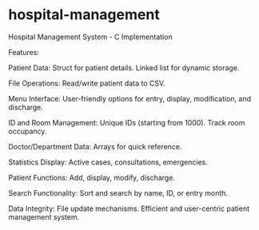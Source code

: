 # hospital-management
Hospital Management System - C Implementation

Features:

Patient Data:
Struct for patient details.
Linked list for dynamic storage.

File Operations:
Read/write patient data to CSV.

Menu Interface:
User-friendly options for entry, display, modification, and discharge.

ID and Room Management:
Unique IDs (starting from 1000).
Track room occupancy.

Doctor/Department Data:
Arrays for quick reference.

Statistics Display:
Active cases, consultations, emergencies.

Patient Functions:
Add, display, modify, discharge.

Search Functionality:
Sort and search by name, ID, or entry month.

Data Integrity:
File update mechanisms.
Efficient and user-centric patient management system.
